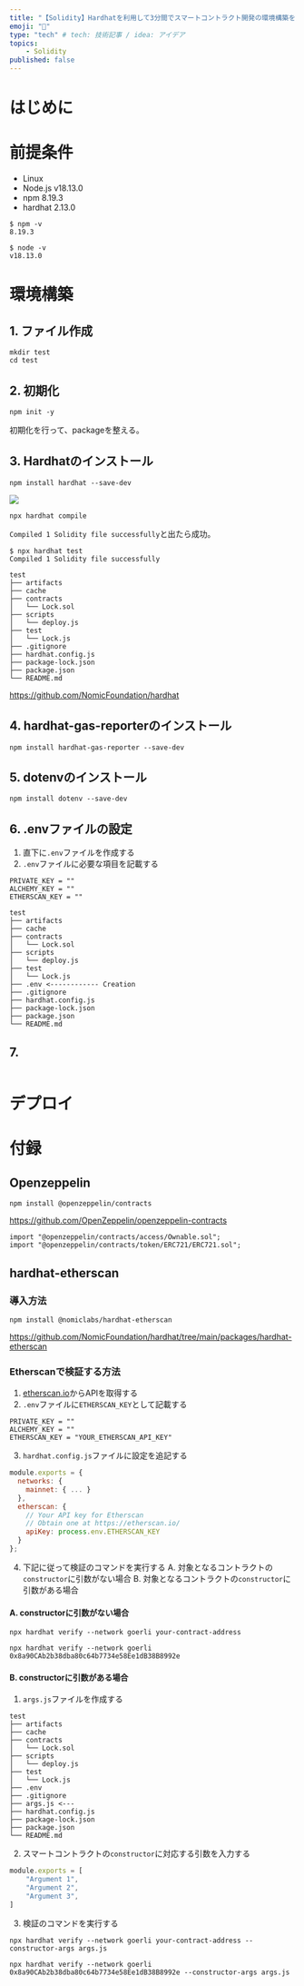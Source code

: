 ```yaml
---
title: "【Solidity】Hardhatを利用して3分間でスマートコントラクト開発の環境構築を行う"
emoji: "🤖"
type: "tech" # tech: 技術記事 / idea: アイデア
topics:
    - Solidity
published: false
---
```


# はじめに

# 前提条件
- Linux
- Node.js v18.13.0
- npm 8.19.3
- hardhat 2.13.0



```
$ npm -v
8.19.3

$ node -v
v18.13.0
```

# 環境構築

## 1. ファイル作成
```wsl:bash
mkdir test
cd test
```

## 2. 初期化

```wsl:bash
npm init -y
```

初期化を行って、packageを整える。

## 3. Hardhatのインストール
```code:bash
npm install hardhat --save-dev
```

![](/images/789d411398c6f9/hardhat.png)

```code:bash
npx hardhat compile
```
`Compiled 1 Solidity file successfully`と出たら成功。

```code:bash
$ npx hardhat test
Compiled 1 Solidity file successfully
```


```code:Tree
test
├── artifacts
├── cache
├── contracts
│   └── Lock.sol
├── scripts
│   └── deploy.js
├── test
│   └── Lock.js
├── .gitignore
├── hardhat.config.js
├── package-lock.json
├── package.json
└── README.md
```

https://github.com/NomicFoundation/hardhat

## 4. hardhat-gas-reporterのインストール
```:bash
npm install hardhat-gas-reporter --save-dev
```

## 5. dotenvのインストール
```:bash
npm install dotenv --save-dev
```

## 6. .envファイルの設定

1. 直下に`.env`ファイルを作成する
2. `.env`ファイルに必要な項目を記載する

```javascript:.env
PRIVATE_KEY = ""
ALCHEMY_KEY = ""
ETHERSCAN_KEY = ""
```


```code:Tree
test
├── artifacts
├── cache
├── contracts
│   └── Lock.sol
├── scripts
│   └── deploy.js
├── test
│   └── Lock.js
├── .env <------------ Creation
├── .gitignore
├── hardhat.config.js
├── package-lock.json
├── package.json
└── README.md
```


## 7.
```javascript:hardhat.config.js


```

# デプロイ



# 付録
## Openzeppelin
```code:bash
npm install @openzeppelin/contracts
```
https://github.com/OpenZeppelin/openzeppelin-contracts

```solidity:Example.sol
import "@openzeppelin/contracts/access/Ownable.sol";
import "@openzeppelin/contracts/token/ERC721/ERC721.sol";
```



## hardhat-etherscan
### 導入方法
```code:bash
npm install @nomiclabs/hardhat-etherscan
```

https://github.com/NomicFoundation/hardhat/tree/main/packages/hardhat-etherscan

### Etherscanで検証する方法

1. [etherscan.io](https://etherscan.io/)からAPIを取得する
2. `.env`ファイルに`ETHERSCAN_KEY`として記載する
```javascript:.env
PRIVATE_KEY = ""
ALCHEMY_KEY = ""
ETHERSCAN_KEY = "YOUR_ETHERSCAN_API_KEY"
```
3. `hardhat.config.js`ファイルに設定を追記する

```javascript:hardhat.config.js
module.exports = {
  networks: {
    mainnet: { ... }
  },
  etherscan: {
    // Your API key for Etherscan
    // Obtain one at https://etherscan.io/
    apiKey: process.env.ETHERSCAN_KEY
  }
};
```
4. 下記に従って検証のコマンドを実行する
A. 対象となるコントラクトの`constructor`に引数がない場合
B. 対象となるコントラクトの`constructor`に引数がある場合

#### A. constructorに引数がない場合
```code:template
npx hardhat verify --network goerli your-contract-address
```
```code:example
npx hardhat verify --network goerli 0x8a90CAb2b38dba80c64b7734e58Ee1dB38B8992e
```
#### B. constructorに引数がある場合

1. `args.js`ファイルを作成する

```code:Tree
test
├── artifacts
├── cache
├── contracts
│   └── Lock.sol
├── scripts
│   └── deploy.js
├── test
│   └── Lock.js
├── .env
├── .gitignore
├── args.js <---
├── hardhat.config.js
├── package-lock.json
├── package.json
└── README.md
```
2. スマートコントラクトの`constructor`に対応する引数を入力する
```javascript:args.js
module.exports = [
    "Argument 1",
    "Argument 2",
    "Argument 3",
]
```

3. 検証のコマンドを実行する
```code:template
npx hardhat verify --network goerli your-contract-address --constructor-args args.js
```

```code:example
npx hardhat verify --network goerli 0x8a90CAb2b38dba80c64b7734e58Ee1dB38B8992e --constructor-args args.js
```
